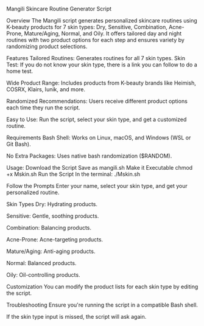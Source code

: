 Mangili Skincare Routine Generator Script

Overview
The Mangili script generates personalized skincare routines using K-beauty products for 7 skin types: 
Dry, Sensitive, Combination, Acne-Prone, Mature/Aging, Normal, and Oily. 
It offers tailored day and night routines with two product options for each step and ensures variety by randomizing product selections.

Features
Tailored Routines: 
Generates routines for all 7 skin types.
Skin Test:
If you do not know your skin type, there is a link you can follow to do a home test.

Wide Product Range: 
Includes products from K-beauty brands like Heimish, COSRX, Klairs, Iunik, and more.

Randomized Recommendations: 
Users receive different product options each time they run the script.

Easy to Use: 
Run the script, select your skin type, and get a customized routine.

Requirements
Bash Shell: Works on Linux, macOS, and Windows (WSL or Git Bash).

No Extra Packages: Uses native bash randomization ($RANDOM).

Usage:
Download the Script
Save as mangili.sh
Make it Executable
chmod +x Mskin.sh
Run the Script In the terminal:
./Mskin.sh

Follow the Prompts
Enter your name, select your skin type, and get your personalized routine.

Skin Types
Dry: Hydrating products.

Sensitive: Gentle, soothing products.

Combination: Balancing products.

Acne-Prone: Acne-targeting products.

Mature/Aging: Anti-aging products.

Normal: Balanced products.

Oily: Oil-controlling products.

Customization
You can modify the product lists for each skin type by editing the script.

Troubleshooting
Ensure you're running the script in a compatible Bash shell.

If the skin type input is missed, the script will ask again.


